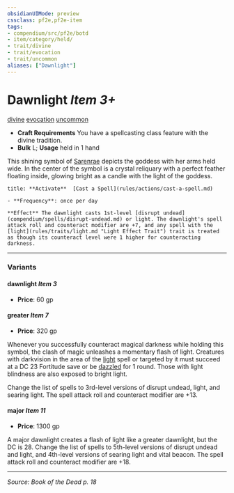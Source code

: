 ```yaml
---
obsidianUIMode: preview
cssclass: pf2e,pf2e-item
tags:
- compendium/src/pf2e/botd
- item/category/held/
- trait/divine
- trait/evocation
- trait/uncommon
aliases: ["Dawnlight"]
---
```

# Dawnlight *Item 3+*  
[divine](divine.md "Divine Tradition Trait")  [evocation](evocation.md "Evocation School Trait")  [uncommon](uncommon.md "Uncommon Rarity Trait")  

- **Craft Requirements** You have a spellcasting class feature with the divine tradition.
- **Bulk** L; **Usage** held in 1 hand

This shining symbol of [Sarenrae](sarenrae.md) depicts the goddess with her arms held wide. In the center of the symbol is a crystal reliquary with a perfect feather floating inside, glowing bright as a candle with the light of the goddess.

```ad-embed-ability
title: **Activate**  [Cast a Spell](rules/actions/cast-a-spell.md)

- **Frequency**: once per day

**Effect** The dawnlight casts 1st-level [disrupt undead](compendium/spells/disrupt-undead.md) or light. The dawnlight's spell attack roll and counteract modifier are +7, and any spell with the [light](rules/traits/light.md "Light Effect Trait") trait is treated as though its counteract level were 1 higher for counteracting darkness.
```

---

### Variants

#### dawnlight *Item 3*

- **Price**: 60 gp

#### greater *Item 7*

- **Price**: 320 gp

Whenever you successfully counteract magical darkness while holding this symbol, the clash of magic unleashes a momentary flash of light. Creatures with darkvision in the area of the [light](Reference/Compendium/Spells/light.md) spell or targeted by it must succeed at a DC 23 Fortitude save or be [dazzled](conditions.md#Dazzled) for 1 round. Those with light blindness are also exposed to bright light.

Change the list of spells to 3rd-level versions of disrupt undead, light, and searing light. The spell attack roll and counteract modifier are +13.

#### major *Item 11*

- **Price**: 1300 gp

A major dawnlight creates a flash of light like a greater dawnlight, but the DC is 28. Change the list of spells to 5th-level versions of disrupt undead and light, and 4th-level versions of searing light and vital beacon. The spell attack roll and counteract modifier are +18.

---
*Source: Book of the Dead p. 18*